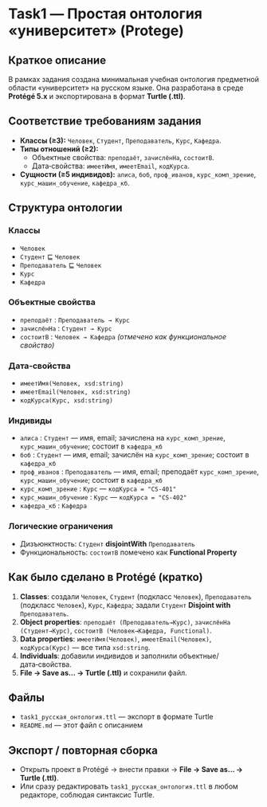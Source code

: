 # Task1 — Простая онтология «университет» (Protege)

## Краткое описание
В рамках задания создана минимальная учебная онтология предметной области «университет» на русском языке. Она разработана в среде **Protégé 5.x** и экспортирована в формат **Turtle (.ttl)**.

## Соответствие требованиям задания
- **Классы (≥3):** `Человек`, `Студент`, `Преподаватель`, `Курс`, `Кафедра`.
- **Типы отношений (≥2):**
  - Объектные свойства: `преподаёт`, `зачислёнНа`, `состоитВ`.
  - Дата‑свойства: `имеетИмя`, `имеетEmail`, `кодКурса`.
- **Сущности (≥5 индивидов):** `алиса`, `боб`, `проф_иванов`, `курс_комп_зрение`, `курс_машин_обучение`, `кафедра_кб`.

## Структура онтологии

### Классы
- `Человек`
- `Студент` ⊑ `Человек`
- `Преподаватель` ⊑ `Человек`
- `Курс`
- `Кафедра`

### Объектные свойства
- `преподаёт` : `Преподаватель → Курс`
- `зачислёнНа` : `Студент → Курс`
- `состоитВ` : `Человек → Кафедра` *(отмечено как функциональное свойство)*

### Дата‑свойства
- `имеетИмя(Человек, xsd:string)`
- `имеетEmail(Человек, xsd:string)`
- `кодКурса(Курс, xsd:string)`

### Индивиды
- `алиса` : `Студент` — имя, email; зачислена на `курс_комп_зрение`, `курс_машин_обучение`; состоит в `кафедра_кб`
- `боб` : `Студент` — имя, email; зачислён на `курс_комп_зрение`; состоит в `кафедра_кб`
- `проф_иванов` : `Преподаватель` — имя, email; преподаёт `курс_комп_зрение`, `курс_машин_обучение`; состоит в `кафедра_кб`
- `курс_комп_зрение` : `Курс` — `кодКурса = "CS-401"`
- `курс_машин_обучение` : `Курс` — `кодКурса = "CS-402"`
- `кафедра_кб` : `Кафедра`

### Логические ограничения
- Дизъюнктность: `Студент` **disjointWith** `Преподаватель`  
- Функциональность: `состоитВ` помечено как **Functional Property**

## Как было сделано в Protégé (кратко)
1. **Classes**: создали `Человек`, `Студент` (подкласс `Человек`), `Преподаватель` (подкласс `Человек`), `Курс`, `Кафедра`; задали `Студент` **Disjoint with** `Преподаватель`.
2. **Object properties**: `преподаёт (Преподаватель→Курс)`, `зачислёнНа (Студент→Курс)`, `состоитВ (Человек→Кафедра, Functional)`.
3. **Data properties**: `имеетИмя(Человек)`, `имеетEmail(Человек)`, `кодКурса(Курс)` — все типа `xsd:string`.
4. **Individuals**: добавили индивидов и заполнили объектные/дата‑свойства.
5. **File → Save as… → Turtle (.ttl)** и сохранили файл.

## Файлы
- `task1_русская_онтология.ttl` — экспорт в формате Turtle
- `README.md` — этот файл с описанием

## Экспорт / повторная сборка
- Открыть проект в Protégé → внести правки → **File → Save as… → Turtle (.ttl)**.
- Или сразу редактировать `task1_русская_онтология.ttl` в любом редакторе, соблюдая синтаксис Turtle.



